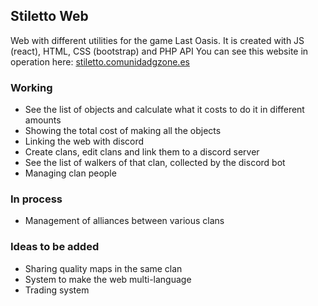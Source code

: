 ## Stiletto Web

Web with different utilities for the game Last Oasis.
It is created with JS (react), HTML, CSS (bootstrap) and PHP API
You can see this website in operation here: [stiletto.comunidadgzone.es](https://stiletto.comunidadgzone.es/)

### Working

- See the list of objects and calculate what it costs to do it in different amounts
- Showing the total cost of making all the objects
- Linking the web with discord
- Create clans, edit clans and link them to a discord server
- See the list of walkers of that clan, collected by the discord bot
- Managing clan people

### In process

- Management of alliances between various clans

### Ideas to be added

- Sharing quality maps in the same clan
- System to make the web multi-language
- Trading system
